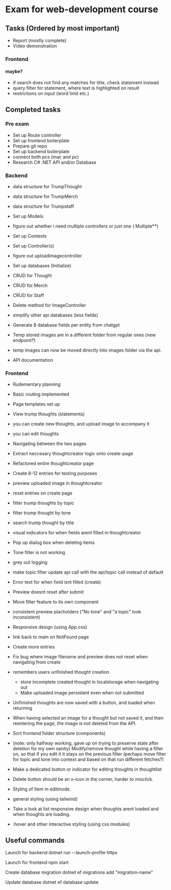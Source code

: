 # Exam for web-development course

## Tasks (Ordered by most important)
- Report (mostly complete)
- Video demonstration

### Frontend
#### maybe?
- if search does not find any matches for title, check statement instead
- query filter for statement, where text is highlighted on result
- restrictions on input (word limit etc.)

## Completed tasks
### Pre exam
- Set up Route controller
- Set up frontend boilerplate
- Prepare git repo
- Set up backend boilerplate
- connect both pcs (mac and pc) 
- Research C# .NET API and/or Database

### Backend
- data structure for TrumpThought
- data structure for TrumpMerch
- data structure for Trumpstaff

- Set up Models

- figure out whether i need multiple controllers or just one ( Multiple**)

- Set up Contexts
- Set up Controller(s)
- figure out uploadimagecontroller
- Set up databases (Initialize)

- CRUD for Thought
- CRUD for Merch
- CRUD for Staff

- Delete method for ImageController
- simplify other api databases (less fields)
- Generate 8 database fields per entity from chatgpt
- Temp stored images are in a different folder from regular ones (new endpoint?)
- temp images can now be moved directly into images folder via the api.
- API documentation

### Frontend
- Rudementary planning
- Basic routing implemented
- Page templates set up

- View trump thoughts (statements)
- you can create new thoughts, and upload image to accompany it
- you can edit thoughts
- Navigating between the two pages
- Extract neccesary thoughtcreator logic onto create-page
- Refactored entire thoughtcreator page

- Create 8-12 entries for testing purposes
- preview uploaded image in thoughtcreator
- reset entries on create page
- filter trump thoughts by topic
- filter trump thought by tone
- search trump thought by title
- visual indicators for when fields arent filled in thoughtcreator

- Pop up dialog box when deleting items
- Tone filter is not working
- grey out logging 
- make topic filter update api call with the api/topic call instead of default
- Error text for when field isnt filled (create)
- Preview doesnt reset after submit
- Move filter feature to its own component
- consistent preview placholders ("No tone" and "a topic" look inconsistent)
- Responsive design (using App.css)

- link back to main on NotFound page
- Create more entries
- Fix bug where image filename and preview does not reset when navigating from create 
- remembers users unfinished thought creation
    - store incomplete created thought in localstorage when navigating out
    - Make uploaded image persistent even when not submitted
- Unfinished thoughts are now saved with a button, and loaded when returning
- When having selected an image for a thought but not saved it, and then reentering the page, the image is not deleted from the API.
- Sort frontend folder structure (components)

- (note: only halfway working, gave up on trying to preserve state after deletion for my own sanity) Modify/remove thought while having a filter on, so that if you edit it it stays on the previous filter (perhaps move filter for topic and tone into context and based on that run different fetches?)

- Make a dedicated button or indicator for editing thoughts in thoughtlist 
- Delete button should be an x-icon in the corner, harder to misclick.
- Styling of Item in editmode.
- general styling (using tailwind) 
- Take a look at list responsive design when thoughts arent loaded and when thoughts are loading.
- :hover and other interactive styling (using css modules)

## Useful commands

Launch for backend
    dotnet run --launch-profile https

Launch for frontend
    npm start

Create database migration
    dotnet ef migrations add "migration-name" 

Update database
    dotnet ef database update